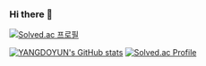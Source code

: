 ### Hi there 👋 
[![Solved.ac 프로필](http://mazassumnida.wtf/api/mini/generate_badge?boj=ydy0527)](https://solved.ac/profile/ydy0527)

[![YANGDOYUN's GitHub stats](https://github-readme-stats.vercel.app/api?username=yangdoyun446)](https://github.com/yangdoyun446)
[![Solved.ac Profile](http://mazassumnida.wtf/api/v2/generate_badge?boj=ydy0527)](https://solved.ac/profile/ydy0527)
